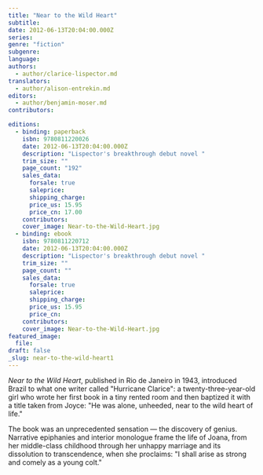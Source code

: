 ```yaml
---
title: "Near to the Wild Heart"
subtitle:
date: 2012-06-13T20:04:00.000Z
series:
genre: "fiction"
subgenre:
language:
authors:
  - author/clarice-lispector.md
translators:
  - author/alison-entrekin.md
editors:
  - author/benjamin-moser.md
contributors:

editions:
  - binding: paperback
    isbn: 9780811220026
    date: 2012-06-13T20:04:00.000Z
    description: "Lispector's breakthrough debut novel "
    trim_size: ""
    page_count: "192"
    sales_data:
      forsale: true
      saleprice:
      shipping_charge:
      price_us: 15.95
      price_cn: 17.00
    contributors:
    cover_image: Near-to-the-Wild-Heart.jpg
  - binding: ebook
    isbn: 9780811220712
    date: 2012-06-13T20:04:00.000Z
    description: "Lispector's breakthrough debut novel "
    trim_size: ""
    page_count: ""
    sales_data:
      forsale: true
      saleprice:
      shipping_charge:
      price_us: 15.95
      price_cn:
    contributors:
    cover_image: Near-to-the-Wild-Heart.jpg
featured_image:
  file:
draft: false
_slug: near-to-the-wild-heart1
---
```


_Near to the Wild Heart_, published in Rio de Janeiro in 1943, introduced Brazil to what one writer called "Hurricane Clarice": a twenty-three-year-old girl who wrote her first book in a tiny rented room and then baptized it with a title taken from Joyce: "He was alone, unheeded, near to the wild heart of life."

The book was an unprecedented sensation — the discovery of genius. Narrative epiphanies and interior monologue frame the life of Joana, from her middle-class childhood through her unhappy marriage and its dissolution to transcendence, when she proclaims: "I shall arise as strong and comely as a young colt."

